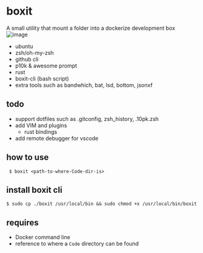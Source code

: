 # boxit 
A small utility that mount a folder into a dockerize development box
![image](https://user-images.githubusercontent.com/1440852/143246991-b47c43cb-a466-4749-8d3a-1d56ef43414c.png)

+ ubuntu 
+ zsh/oh-my-zsh
+ github cli
+ p10k & awesome prompt
+ rust
+ boxit-cli (bash script) 
+ extra tools such as bandwhich, bat, lsd, bottom, jsonxf

## todo
* support dotfiles such as .gitconfig, zsh_history, .10pk.zsh
* add VIM and plugins
  - rust bindings
* add remote debugger for vscode

## how to use
` 
$ boxit <path-to-where-Code-dir-is>
`

## install boxit cli
`
$ sudo cp ./boxit /usr/local/bin && sudo chmod +x /usr/local/bin/boxit
`

## requires
- Docker command line
- reference to where a `Code` directory can be found


